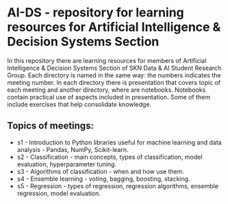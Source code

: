 # AI-DS - repository for learning resources for Artificial Intelligence & Decision Systems Section
In this repository there are learning resources for members of Artificial Intelligence & Decision Systems Section of SKN Data & AI Student Research Group. Each directory is named in the same way: the numbers indicates the meeting number. In each directory there is presentation that covers topic of each meeting and another directory, where are notebooks. Notebooks contain practical use of aspects included in presentation. Some of them include exercises that help consolidate knowledge.
## Topics of meetings:
* s1 - Introduction to Python libraries useful for machine learning and data analysis - Pandas, NumPy, Scikit-learn.
* s2 - Classification - main concepts, types of classification, model evaluation, hyperparameter tuning.
* s3 - Algorithms of classification - when and how use them.
* s4 - Ensemble learning - voting, bagging, boosting, stacking.
* s5 - Regression - types of regression, regression algorithms, ensemble regression, model evaluation.
